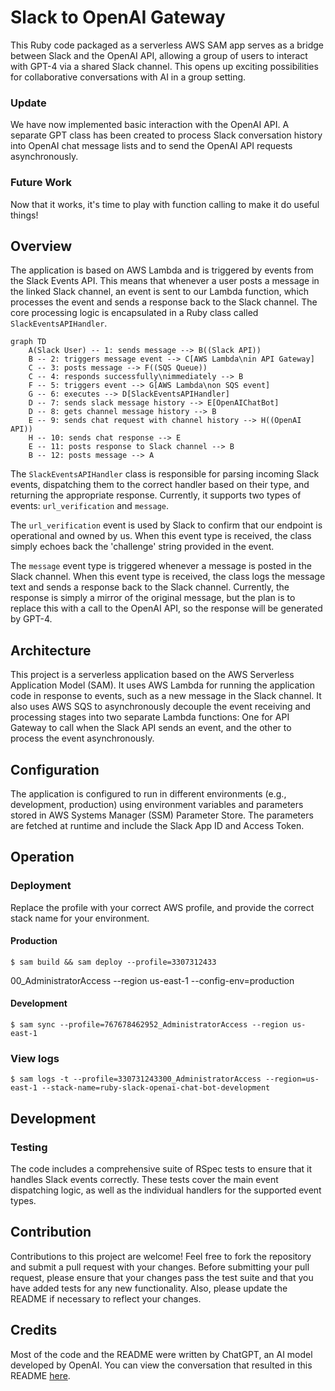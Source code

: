 # Slack to OpenAI Gateway

This Ruby code packaged as a serverless AWS SAM app serves as a bridge between Slack and the OpenAI API, allowing a group of users to interact with GPT-4 via a shared Slack channel. This opens up exciting possibilities for collaborative conversations with AI in a group setting.

### Update

We have now implemented basic interaction with the OpenAI API. A separate GPT class has been created to process Slack conversation history into OpenAI chat message lists and to send the OpenAI API requests asynchronously.

### Future Work

Now that it works, it's time to play with function calling to make it do useful things!

## Overview

The application is based on AWS Lambda and is triggered by events from the Slack Events API. This means that whenever a user posts a message in the linked Slack channel, an event is sent to our Lambda function, which processes the event and sends a response back to the Slack channel. The core processing logic is encapsulated in a Ruby class called `SlackEventsAPIHandler`.

```mermaid
graph TD
    A(Slack User) -- 1: sends message --> B((Slack API))
    B -- 2: triggers message event --> C[AWS Lambda\nin API Gateway]
    C -- 3: posts message --> F((SQS Queue))
    C -- 4: responds successfully\nimmediately --> B
    F -- 5: triggers event --> G[AWS Lambda\non SQS event]
    G -- 6: executes --> D[SlackEventsAPIHandler]
    D -- 7: sends slack message history --> E[OpenAIChatBot]
    D -- 8: gets channel message history --> B
    E -- 9: sends chat request with channel history --> H((OpenAI API))
    H -- 10: sends chat response --> E
    E -- 11: posts response to Slack channel --> B
    B -- 12: posts message --> A
```

The `SlackEventsAPIHandler` class is responsible for parsing incoming Slack events, dispatching them to the correct handler based on their type, and returning the appropriate response. Currently, it supports two types of events: `url_verification` and `message`.

The `url_verification` event is used by Slack to confirm that our endpoint is operational and owned by us. When this event type is received, the class simply echoes back the 'challenge' string provided in the event.

The `message` event type is triggered whenever a message is posted in the Slack channel. When this event type is received, the class logs the message text and sends a response back to the Slack channel. Currently, the response is simply a mirror of the original message, but the plan is to replace this with a call to the OpenAI API, so the response will be generated by GPT-4.

## Architecture

This project is a serverless application based on the AWS Serverless Application Model (SAM). It uses AWS Lambda for running the application code in response to events, such as a new message in the Slack channel.  It also uses AWS SQS to asynchronously decouple the event receiving and processing stages into two separate Lambda functions: One for API Gateway to call when the Slack API sends an event, and the other to process the event asynchronously.

## Configuration

The application is configured to run in different environments (e.g., development, production) using environment variables and parameters stored in AWS Systems Manager (SSM) Parameter Store. The parameters are fetched at runtime and include the Slack App ID and Access Token.

## Operation

### Deployment

Replace the profile with your correct AWS profile, and provide the correct stack name for your environment.
#### Production

    $ sam build && sam deploy --profile=3307312433
00_AdministratorAccess --region us-east-1 --config-env=production

#### Development

    $ sam sync --profile=767678462952_AdministratorAccess --region us-east-1
### View logs

    $ sam logs -t --profile=330731243300_AdministratorAccess --region=us-east-1 --stack-name=ruby-slack-openai-chat-bot-development

## Development

### Testing

The code includes a comprehensive suite of RSpec tests to ensure that it handles Slack events correctly. These tests cover the main event dispatching logic, as well as the individual handlers for the supported event types.

## Contribution

Contributions to this project are welcome! Feel free to fork the repository and submit a pull request with your changes. Before submitting your pull request, please ensure that your changes pass the test suite and that you have added tests for any new functionality. Also, please update the README if necessary to reflect your changes.

## Credits

Most of the code and the README were written by ChatGPT, an AI model developed by OpenAI. You can view the conversation that resulted in this README [here](https://chat.openai.com/share/294e63c7-3398-4dc6-a353-6435c23fcd6a).
